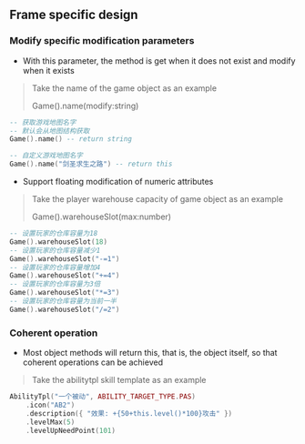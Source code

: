 ## Frame specific design

### Modify specific modification parameters

* With this parameter, the method is get when it does not exist and modify when it exists

> Take the name of the game object as an example
>
> Game().name(modify:string)

```lua
-- 获取游戏地图名字
-- 默认会从地图结构获取
Game().name() -- return string

-- 自定义游戏地图名字
Game().name("剑圣求生之路") -- return this

```

* Support floating modification of numeric attributes

> Take the player warehouse capacity of game object as an example
>
> Game().warehouseSlot(max:number)

```lua
-- 设置玩家的仓库容量为18
Game().warehouseSlot(18)
-- 设置玩家的仓库容量减少1
Game().warehouseSlot("-=1")
-- 设置玩家的仓库容量增加4
Game().warehouseSlot("+=4")
-- 设置玩家的仓库容量为3倍
Game().warehouseSlot("*=3")
-- 设置玩家的仓库容量为当前一半
Game().warehouseSlot("/=2")
```

### Coherent operation

* Most object methods will return this, that is, the object itself, so that coherent operations can be achieved

> Take the abilitytpl skill template as an example

```lua
AbilityTpl("一个被动", ABILITY_TARGET_TYPE.PAS)
    .icon("AB2")
    .description({ "效果: +{50+this.level()*100}攻击" })
    .levelMax(5)
    .levelUpNeedPoint(101)
```
